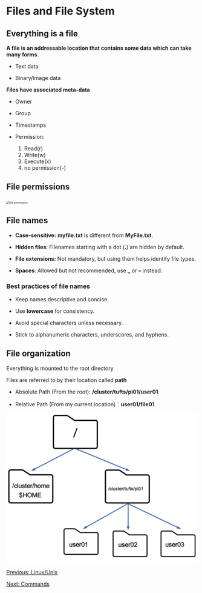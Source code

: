 # Files and File System

## Everything is a file
**A file is an addressable location that contains some data which can take many forms.**

- Text data 

- Binary/Image data

**Files have associated meta-data** 

- Owner

- Group

- Timestamps

- Permission:

    1. Read(r)
    2. Write(w)
    3. Execute(x)
    4. no permission(-)

## File permissions

<img src="../images/permission.png" alt="file permission" style="zoom:50%;" />

## File names

- **Case-sensitive:** **myfile.txt** is different from **MyFile.txt**.

- **Hidden files**: Filenames starting with a dot (**.**) are hidden by default.

- **File extensions:** Not mandatory, but using them helps identify file types.

- **Spaces**: Allowed but not recommended, use **_** or **–** instead.

### Best practices of file names
 
- Keep names descriptive and concise.

- Use **lowercase** for consistency.

- Avoid special characters unless necessary.

- Stick to alphanumeric characters, underscores, and hyphens.

## File organization
Everything is mounted to the root directory 

Files are referred to by their location called **path** 

- Absolute Path (From the root): **/cluster/tufts/pi01/user01**

- Relative Path (From my current location)：**user01/file01**

<img src="../images/file_system.png" width="600">

[Previous: Linux/Unix ](01_what_is_linux.md)                                                                    

[Next: Commands](03_basictools.md)